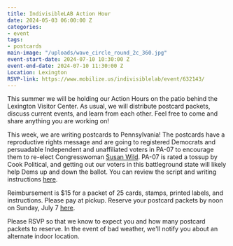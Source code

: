 ```yaml
---
title: IndivisibleLAB Action Hour
date: 2024-05-03 06:00:00 Z
categories:
- event
tags:
- postcards
main-image: "/uploads/wave_circle_round_2c_360.jpg"
event-start-date: 2024-07-10 10:30:00 Z
event-end-date: 2024-07-10 11:30:00 Z
Location: Lexington
RSVP-link: https://www.mobilize.us/indivisiblelab/event/632143/
---
```


This summer we will be holding our Action Hours on the patio behind the Lexington Visitor Center. As usual, we will distribute postcard packets, discuss current events, and learn from each other. Feel free to come and share anything you are working on!

This week, we are writing postcards to Pennsylvania! The postcards have a reproductive rights message and are going to registered Democrats and persuadable Independent and unaffiliated voters in PA-07 to encourage them to re-elect Congresswoman [Susan Wild](https://wildforcongress.com/). PA-07 is rated a tossup by Cook Political, and getting out our voters in this battleground state will likely help Dems up and down the ballot. You can review the script and writing instructions [here](https://drive.google.com/file/d/10jmPq7dhLmECWzUA-5zghvzR18oz5pNS/view). 

Reimbursement is $15 for a packet of 25 cards, stamps, printed labels, and instructions. Please pay at pickup. Reserve your postcard packets by noon on Sunday, July 7 [here](https://docs.google.com/forms/d/e/1FAIpQLSd1CphAd-W9i_b6Qsrzc5XRRH5DpdraCfaSmfyk1XxIfSFWRQ/viewform). 

Please RSVP so that we know to expect you and how many postcard packets to reserve. In the event of bad weather, we'll notify you about an alternate indoor location.

